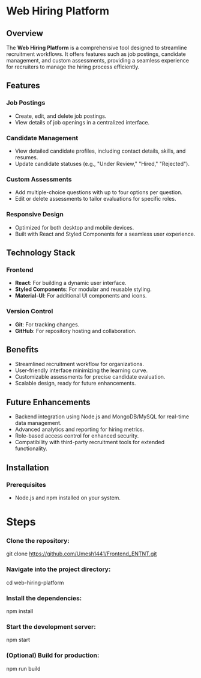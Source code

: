 # Web Hiring Platform

## Overview
The **Web Hiring Platform** is a comprehensive tool designed to streamline recruitment workflows. It offers features such as job postings, candidate management, and custom assessments, providing a seamless experience for recruiters to manage the hiring process efficiently.

## Features

### Job Postings
- Create, edit, and delete job postings.
- View details of job openings in a centralized interface.

### Candidate Management
- View detailed candidate profiles, including contact details, skills, and resumes.
- Update candidate statuses (e.g., "Under Review," "Hired," "Rejected").

### Custom Assessments
- Add multiple-choice questions with up to four options per question.
- Edit or delete assessments to tailor evaluations for specific roles.

### Responsive Design
- Optimized for both desktop and mobile devices.
- Built with React and Styled Components for a seamless user experience.

## Technology Stack

### Frontend
- **React**: For building a dynamic user interface.
- **Styled Components**: For modular and reusable styling.
- **Material-UI**: For additional UI components and icons.

### Version Control
- **Git**: For tracking changes.
- **GitHub**: For repository hosting and collaboration.

## Benefits
- Streamlined recruitment workflow for organizations.
- User-friendly interface minimizing the learning curve.
- Customizable assessments for precise candidate evaluation.
- Scalable design, ready for future enhancements.

## Future Enhancements
- Backend integration using Node.js and MongoDB/MySQL for real-time data management.
- Advanced analytics and reporting for hiring metrics.
- Role-based access control for enhanced security.
- Compatibility with third-party recruitment tools for extended functionality.

## Installation

### Prerequisites
- Node.js and npm installed on your system.

# Steps
### Clone the repository:
git clone https://github.com/Umesh1441/Frontend_ENTNT.git

### Navigate into the project directory:
cd web-hiring-platform

### Install the dependencies:
npm install

### Start the development server:
npm start

### (Optional) Build for production:
npm run build

